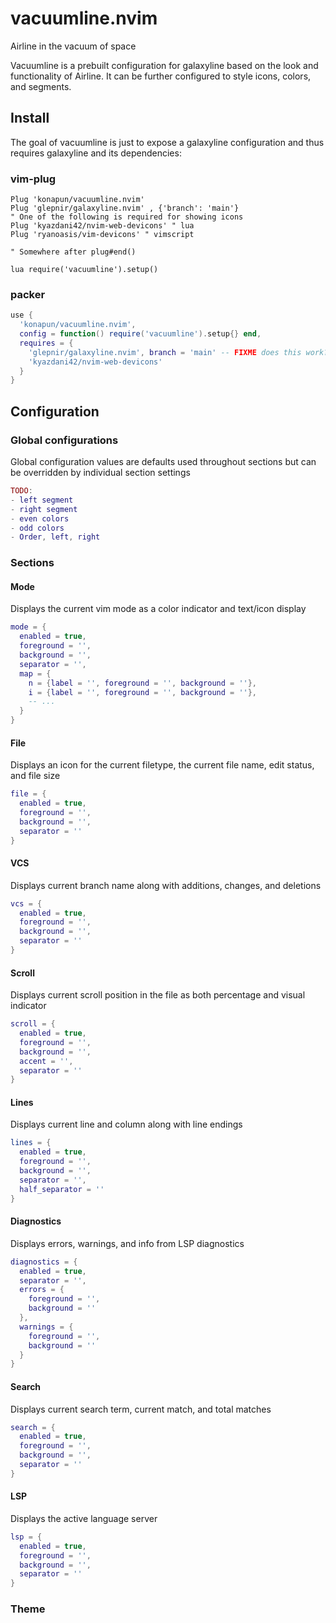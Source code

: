 # vacuumline.nvim
Airline in the vacuum of space

Vacuumline is a prebuilt configuration for galaxyline based on the look and functionality of Airline. It can be further
configured to style icons, colors, and segments.

## Install
The goal of vacuumline is just to expose a galaxyline configuration and thus requires galaxyline and its dependencies:

### vim-plug
```vim
Plug 'konapun/vacuumline.nvim'
Plug 'glepnir/galaxyline.nvim' , {'branch': 'main'}
" One of the following is required for showing icons
Plug 'kyazdani42/nvim-web-devicons' " lua
Plug 'ryanoasis/vim-devicons' " vimscript

" Somewhere after plug#end()

lua require('vacuumline').setup()
```

### packer
```lua
use {
  'konapun/vacuumline.nvim',
  config = function() require('vacuumline').setup{} end,
  requires = {
    'glepnir/galaxyline.nvim', branch = 'main' -- FIXME does this work?
    'kyazdani42/nvim-web-devicons'
  }
}
```

## Configuration
### Global configurations
Global configuration values are defaults used throughout sections but can be overridden by individual section settings
```lua
TODO:
- left segment
- right segment
- even colors
- odd colors
- Order, left, right
```

### Sections
#### Mode
Displays the current vim mode as a color indicator and text/icon display
```lua
mode = {
  enabled = true,
  foreground = '',
  background = '',
  separator = '',
  map = {
    n = {label = '', foreground = '', background = ''},
    i = {label = '', foreground = '', background = ''},
    -- ...
  }
}
```
#### File
Displays an icon for the current filetype, the current file name, edit status, and file size
```lua
file = {
  enabled = true,
  foreground = '',
  background = '',
  separator = ''
}
```
#### VCS
Displays current branch name along with additions, changes, and deletions
```lua
vcs = {
  enabled = true,
  foreground = '',
  background = '',
  separator = ''
}
```
#### Scroll
Displays current scroll position in the file as both percentage and visual indicator
```lua
scroll = {
  enabled = true,
  foreground = '',
  background = '',
  accent = '',
  separator = ''
}
```
#### Lines
Displays current line and column along with line endings
```lua
lines = {
  enabled = true,
  foreground = '',
  background = '',
  separator = '',
  half_separator = ''
}
```
#### Diagnostics
Displays errors, warnings, and info from LSP diagnostics
```lua
diagnostics = {
  enabled = true,
  separator = '',
  errors = {
    foreground = '',
    background = ''
  },
  warnings = {
    foreground = '',
    background = ''
  }
}
```
#### Search
Displays current search term, current match, and total matches
```lua
search = {
  enabled = true,
  foreground = '',
  background = '',
  separator = ''
}
```
#### LSP
Displays the active language server
```lua
lsp = {
  enabled = true,
  foreground = '',
  background = '',
  separator = ''
}
```
### Theme
